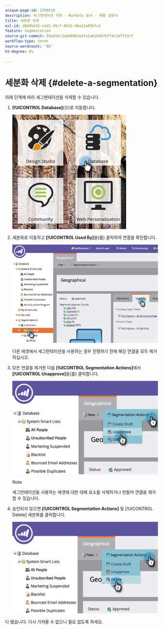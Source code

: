 ```yaml
---
unique-page-id: 2359510
description: 세그먼테이션 삭제 - Marketo 문서 - 제품 설명서
title: 세분화 삭제
exl-id: d8d9b435-ced1-45cf-8615-d6a12a85bfcd
feature: Segmentation
source-git-commit: 09a656c3a0d0002edfa1a61b987bff4c1dff33cf
workflow-type: tm+mt
source-wordcount: '95'
ht-degree: 6%

---
```


# 세분화 삭제 {#delete-a-segmentation}

아래 단계에 따라 세그멘테이션을 삭제할 수 있습니다.

1. **[!UICONTROL Database]**(으)로 이동합니다.

   ![](assets/image2017-3-28-14-3a55-3a26.png)

1. 세분화로 이동하고 **[!UICONTROL Used By]**&#x200B;을(를) 클릭하여 연결을 확인합니다.

   ![](assets/image2017-3-28-15-3a51-3a8.png)

   다른 에셋에서 세그먼테이션을 사용하는 경우 진행하기 전에 해당 연결을 모두 제거하십시오.

1. 모든 연결을 제거한 다음 **[!UICONTROL Segmentation Actions]**&#x200B;에서 **[!UICONTROL Unapprove]**&#x200B;을(를) 클릭합니다.

   ![](assets/image2017-3-28-15-3a51-3a30.png)

   >[!NOTE]
   >
   >세그먼테이션을 사용하는 에셋에 대한 대체 요소를 삭제하거나 만들어 연결을 제거할 수 있습니다.

1. 승인되지 않으면 **[!UICONTROL Segmentation Actions]** 및 [!UICONTROL Delete] 세분화를 클릭합니다.

   ![](assets/image2017-3-28-15-3a51-3a46.png)

다 됐습니다. 다시 가져올 수 없으니 필요 없도록 하세요.
